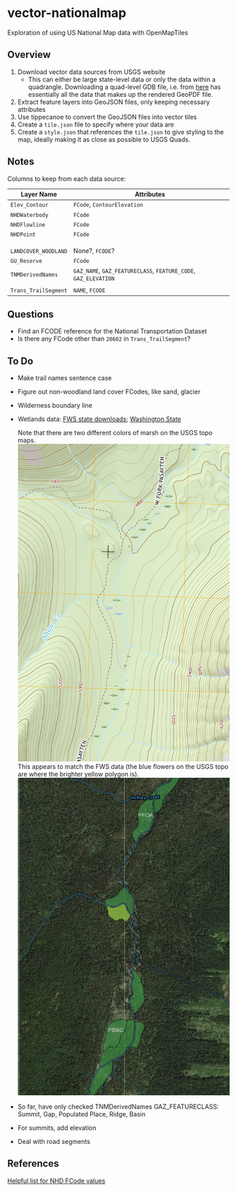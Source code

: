 # vector-nationalmap
Exploration of using US National Map data with OpenMapTiles

## Overview

1. Download vector data sources from USGS website
    - This can either be large state-level data or only the data within a
      quadrangle. Downloading a quad-level GDB file, i.e. from
      [here](https://prd-tnm.s3.amazonaws.com/index.html?prefix=StagedProducts/TopoMapVector/WA/GDB/)
      has essentially all the data that makes up the rendered GeoPDF file.
2. Extract feature layers into GeoJSON files, only keeping necessary attributes
3. Use tippecanoe to convert the GeoJSON files into vector tiles
4. Create a `tile.json` file to specify where your data are
5. Create a `style.json` that references the `tile.json` to give styling to the
    map, ideally making it as close as possible to USGS Quads.

## Notes

Columns to keep from each data source:

| Layer Name           | Attributes                                                      |
|----------------------|-----------------------------------------------------------------|
| `Elev_Contour`       | `FCode`, `ContourElevation`                                     |
| `NHDWaterbody`       | `FCode`                                                         |
| `NHDFlowline`        | `FCode`                                                         |
| `NHDPoint`           | `FCode`                                                         |
|                      |                                                                 |
|                      |                                                                 |
|                      |                                                                 |
| `LANDCOVER_WOODLAND` | None?, `FCODE`?                                                 |
| `GU_Reserve`         | `FCode`                                                         |
| `TNMDerivedNames`    | `GAZ_NAME`, `GAZ_FEATURECLASS`, `FEATURE_CODE`, `GAZ_ELEVATION` |
|                      |                                                                 |
| `Trans_TrailSegment` | `NAME`, `FCODE`                                                 |

## Questions

- Find an FCODE reference for the National Transportation Dataset
- Is there any FCode other than `20602` in `Trans_TrailSegment`?

## To Do

- Make trail names sentence case
- Figure out non-woodland land cover FCodes, like sand, glacier
- Wilderness boundary line
- Wetlands data: [FWS state downloads](https://www.fws.gov/wetlands/Data/State-Downloads.html); [Washington State](http://128.104.224.198/State-Downloads/WA_geodatabase_wetlands.zip)

    Note that there are two different colors of marsh on the USGS topo maps. ![](assets/img/marsh_screenshot.png) This appears to match the FWS data (the blue flowers on the USGS topo are where the brighter yellow polygon is). ![](assets/img/fws_marsh_screenshot.png)

- So far, have only checked TNMDerivedNames GAZ_FEATURECLASS: Summit, Gap, Populated Place, Ridge, Basin
- For summits, add elevation
- Deal with road segments

## References

[Helpful list for NHD FCode values](https://nhd.usgs.gov/userGuide/Robohelpfiles/NHD_User_Guide/Feature_Catalog/Hydrography_Dataset/Complete_FCode_List.htm)
